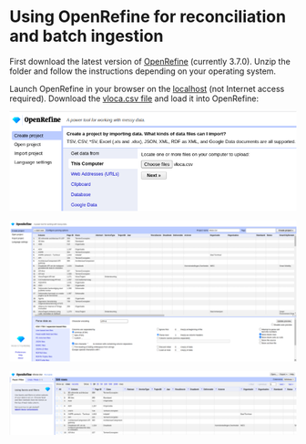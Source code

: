 # Using OpenRefine for reconciliation and batch ingestion

First download the latest version of [OpenRefine](https://openrefine.org/download) (currently 3.7.0).
Unzip the folder and follow the instructions depending on your operating system.

Launch OpenRefine in your browser on the [localhost](http://127.0.0.1:3333/) (not Internet access required).
Download the [vloca.csv file](/data/vloca.csv) and load it into OpenRefine:

![OR1](/images/or1.png)

![OR2](/images/or2.png)

![OR3](/images/or3.png)
